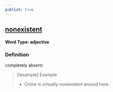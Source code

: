 ```yaml
---
publish: true
---
```

## [nonexistent](https://dictionary.cambridge.org/dictionary/english/nonexistent)

#### Word Type: adjective
### Definition
completely absent:

>[!example] Example
> - Crime is virtually nonexistent around here.
